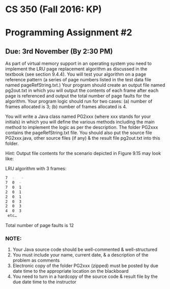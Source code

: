 CS 350 (Fall 2016: KP)
======
# Programming Assignment #2
## Due: 3rd November (By 2:30 PM)

As part of virtual memory support in an operating system you need to implement the LRU page replacement algorithm as discussed in the textbook (see section 9.4.4). You will test your algorithm on a page reference pattern (a series of page numbers listed in the test data file named pageRefString.txt.) Your program should create an output file named pg2out.txt in which you will output the contents of each frame after each page is referenced and output the total number of page faults for the algorithm. Your program logic should run for two cases: (a) number of frames allocated is 3; (b) number of frames allocated is 4.

You will write a Java class named PG2xxx (where xxx stands for your initials) in which you will define the various methods including the main method to implement the logic as per the description. The folder PG2xxx contains the pageRefString.txt file. You should also put the source file PG2xxx.java, other source files (if any) & the result file pg2out.txt into this folder.

Hint: Output file contents for the scenario depicted in Figure 9.15 may look like:

LRU algorithm with 3 frames:

```bash
7  -   -
7  0  -
7  0  1
2  0  1
2  0  1
2  0  3
2  0  3
4  0  3
 etc…
```

Total number of page faults is 12

### NOTE:
1. Your Java source code should be well-commented & well-structured
2. You must include your name, current date, & a description of the problem as comments
3. Electronic copy of the folder PG2xxx (zipped) must be posted by due date time to the appropriate location on the blackboard
4. You need to turn in a hardcopy of the source code & result file by the due date time to the instructor
